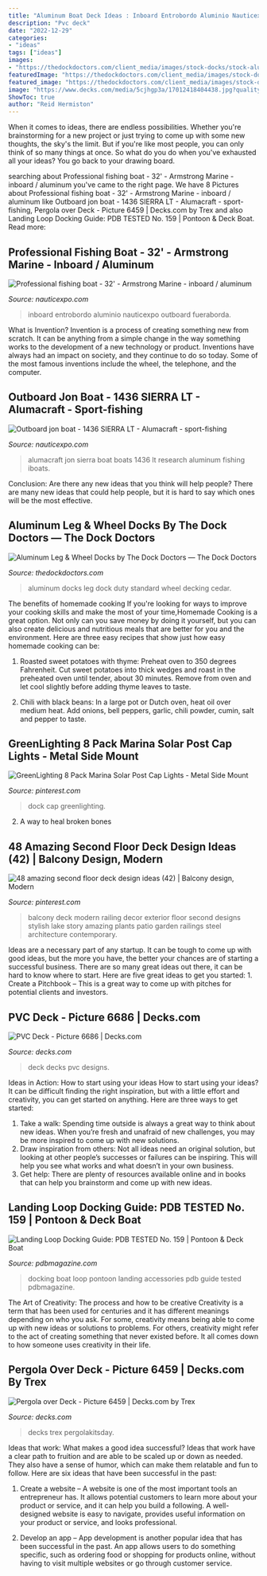 ```yaml
---
title: "Aluminum Boat Deck Ideas : Inboard Entrobordo Aluminio Nauticexpo Outboard Fueraborda"
description: "Pvc deck"
date: "2022-12-29"
categories:
- "ideas"
tags: ["ideas"]
images:
- "https://thedockdoctors.com/client_media/images/stock-docks/stock-alum-sd-2019-7.jpg"
featuredImage: "https://thedockdoctors.com/client_media/images/stock-docks/stock-alum-sd-2019-7.jpg"
featured_image: "https://thedockdoctors.com/client_media/images/stock-docks/stock-alum-sd-2019-7.jpg"
image: "https://www.decks.com/media/5cjhgp3a/17012418404438.jpg?quality=80"
ShowToc: true
author: "Reid Hermiston"
---
```



When it comes to ideas, there are endless possibilities. Whether you're brainstorming for a new project or just trying to come up with some new thoughts, the sky's the limit. But if you're like most people, you can only think of so many things at once. So what do you do when you've exhausted all your ideas? You go back to your drawing board.

	

		
searching about Professional fishing boat - 32&#039; - Armstrong Marine - inboard / aluminum you've came to the right page. We have 8 Pictures about Professional fishing boat - 32&#039; - Armstrong Marine - inboard / aluminum like Outboard jon boat - 1436 SIERRA LT - Alumacraft - sport-fishing, Pergola over Deck - Picture 6459 | Decks.com by Trex and also Landing Loop Docking Guide: PDB TESTED No. 159 | Pontoon &amp; Deck Boat. Read more:
		
    
## Professional Fishing Boat - 32&#039; - Armstrong Marine - Inboard / Aluminum

<img loading=lazy src="https://img.nauticexpo.com/images_ne/photo-g/28032-11560672.jpg" onerror="this.onerror=null;this.src='https://tse2.mm.bing.net/th?id=OIP.2w-Nn6ZUW7weB-ZLKt-2gwHaHa&amp;pid=15.1';" alt="Professional fishing boat - 32&#039; - Armstrong Marine - inboard / aluminum">

_Source: nauticexpo.com_

>inboard entrobordo aluminio nauticexpo outboard fueraborda. 

	

What is Invention?
Invention is a process of creating something new from scratch. It can be anything from a simple change in the way something works to the development of a new technology or product. Inventions have always had an impact on society, and they continue to do so today. Some of the most famous inventions include the wheel, the telephone, and the computer.

    
## Outboard Jon Boat - 1436 SIERRA LT - Alumacraft - Sport-fishing

<img loading=lazy src="https://img.nauticexpo.com/images_ne/photo-g/20780-11022241.jpg" onerror="this.onerror=null;this.src='https://tse1.mm.bing.net/th?id=OIP.meEvZnS2qDvI6nXsHqgt6QHaE8&amp;pid=15.1';" alt="Outboard jon boat - 1436 SIERRA LT - Alumacraft - sport-fishing">

_Source: nauticexpo.com_

>alumacraft jon sierra boat boats 1436 lt research aluminum fishing iboats. 

	

Conclusion: Are there any new ideas that you think will help people?
There are many new ideas that could help people, but it is hard to say which ones will be the most effective.

    
## Aluminum Leg &amp; Wheel Docks By The Dock Doctors — The Dock Doctors

<img loading=lazy src="https://thedockdoctors.com/client_media/images/stock-docks/stock-alum-sd-2019-7.jpg" onerror="this.onerror=null;this.src='https://tse2.mm.bing.net/th?id=OIP.chPuXMn_bwuCG7ZhVZsDLgHaE8&amp;pid=15.1';" alt="Aluminum Leg &amp; Wheel Docks by The Dock Doctors — The Dock Doctors">

_Source: thedockdoctors.com_

>aluminum docks leg dock duty standard wheel decking cedar. 

	

The benefits of homemade cooking
If you're looking for ways to improve your cooking skills and make the most of your time,Homemade Cooking is a great option. Not only can you save money by doing it yourself, but you can also create delicious and nutritious meals that are better for you and the environment. Here are three easy recipes that show just how easy homemade cooking can be: 
1. Roasted sweet potatoes with thyme: Preheat oven to 350 degrees Fahrenheit. Cut sweet potatoes into thick wedges and roast in the preheated oven until tender, about 30 minutes. Remove from oven and let cool slightly before adding thyme leaves to taste. 

2. Chili with black beans: In a large pot or Dutch oven, heat oil over medium heat. Add onions, bell peppers, garlic, chili powder, cumin, salt and pepper to taste.

    
## GreenLighting 8 Pack Marina Solar Post Cap Lights - Metal Side Mount

<img loading=lazy src="https://i.pinimg.com/736x/4f/68/81/4f6881b911db9e1611a4ce108f9188a9.jpg" onerror="this.onerror=null;this.src='https://tse3.mm.bing.net/th?id=OIP.6vekgGTabtRHRHkw6ErPKgHaHa&amp;pid=15.1';" alt="GreenLighting 8 Pack Marina Solar Post Cap Lights - Metal Side Mount">

_Source: pinterest.com_

>dock cap greenlighting. 

	

2. A way to heal broken bones 

    
## 48 Amazing Second Floor Deck Design Ideas (42) | Balcony Design, Modern

<img loading=lazy src="https://i.pinimg.com/736x/1b/88/bb/1b88bb73f4f4fe604e7fa3b5305af4cf.jpg" onerror="this.onerror=null;this.src='https://tse2.mm.bing.net/th?id=OIP.UW1G5N2cDO28u0DyECB7ZgHaJ4&amp;pid=15.1';" alt="48 amazing second floor deck design ideas (42) | Balcony design, Modern">

_Source: pinterest.com_

>balcony deck modern railing decor exterior floor second designs stylish lake story amazing plants patio garden railings steel architecture contemporary. 

	

Ideas are a necessary part of any startup. It can be tough to come up with good ideas, but the more you have, the better your chances are of starting a successful business. There are so many great ideas out there, it can be hard to know where to start. Here are five great ideas to get you started: 1. Create a Pitchbook – This is a great way to come up with pitches for potential clients and investors.

    
## PVC Deck - Picture 6686 | Decks.com

<img loading=lazy src="https://www.decks.com/media/5cjhgp3a/17012418404438.jpg?quality=80" onerror="this.onerror=null;this.src='https://tse4.mm.bing.net/th?id=OIP.asIYe2u7wJ0ls2NilZbDcAHaEK&amp;pid=15.1';" alt="PVC Deck - Picture 6686 | Decks.com">

_Source: decks.com_

>deck decks pvc designs. 

	

Ideas in Action: How to start using your ideas
How to start using your ideas? It can be difficult finding the right inspiration, but with a little effort and creativity, you can get started on anything. Here are three ways to get started: 
1. Take a walk: Spending time outside is always a great way to think about new ideas. When you’re fresh and unafraid of new challenges, you may be more inspired to come up with new solutions. 
2. Draw inspiration from others: Not all ideas need an original solution, but looking at other people’s successes or failures can be inspiring. This will help you see what works and what doesn’t in your own business. 
3. Get help: There are plenty of resources available online and in books that can help you brainstorm and come up with new ideas.

    
## Landing Loop Docking Guide: PDB TESTED No. 159 | Pontoon &amp; Deck Boat

<img loading=lazy src="http://www.pdbmagazine.com/Images/gallery/4118_1600.jpg" onerror="this.onerror=null;this.src='https://tse4.mm.bing.net/th?id=OIP.AaNDsHIoxsZfsOT4gVCigQHaLJ&amp;pid=15.1';" alt="Landing Loop Docking Guide: PDB TESTED No. 159 | Pontoon &amp; Deck Boat">

_Source: pdbmagazine.com_

>docking boat loop pontoon landing accessories pdb guide tested pdbmagazine. 

	

The Art of Creativity: The process and how to be creative
Creativity is a term that has been used for centuries and it has different meanings depending on who you ask. For some, creativity means being able to come up with new ideas or solutions to problems. For others, creativity might refer to the act of creating something that never existed before. It all comes down to how someone uses creativity in their life.

    
## Pergola Over Deck - Picture 6459 | Decks.com By Trex

<img loading=lazy src="https://www.decks.com/media/eteppq2k/16082220412248.jpg?quality=80" onerror="this.onerror=null;this.src='https://tse2.mm.bing.net/th?id=OIP.rBuedpHEj3OOQc1RtHqCYgHaE7&amp;pid=15.1';" alt="Pergola over Deck - Picture 6459 | Decks.com by Trex">

_Source: decks.com_

>decks trex pergolakitsday. 

	

Ideas that work: What makes a good idea successful?
Ideas that work have a clear path to fruition and are able to be scaled up or down as needed. They also have a sense of humor, which can make them relatable and fun to follow. Here are six ideas that have been successful in the past:
1. Create a website – A website is one of the most important tools an entrepreneur has. It allows potential customers to learn more about your product or service, and it can help you build a following. A well-designed website is easy to navigate, provides useful information on your product or service, and looks professional.

2. Develop an app – App development is another popular idea that has been successful in the past. An app allows users to do something specific, such as ordering food or shopping for products online, without having to visit multiple websites or go through customer service.

